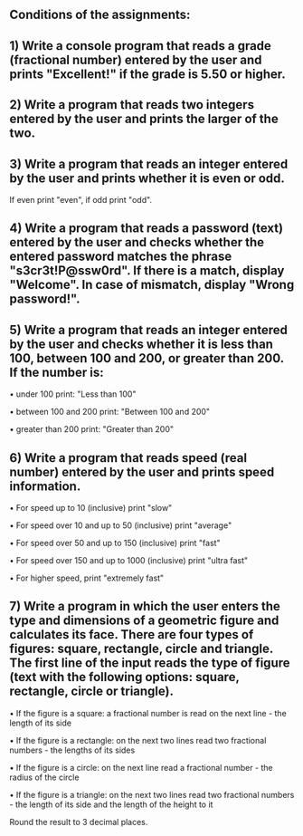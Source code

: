 ## Conditions of the assignments:

## 1) Write a console program that reads a grade (fractional number) entered by the user and prints "Excellent!" if the grade is 5.50 or higher.

## 2) Write a program that reads two integers entered by the user and prints the larger of the two.

## 3) Write a program that reads an integer entered by the user and prints whether it is even or odd.
If even print "even", if odd print "odd".

## 4) Write a program that reads a password (text) entered by the user and checks whether the entered password matches the phrase "s3cr3t!P@ssw0rd". If there is a match, display "Welcome". In case of mismatch, display "Wrong password!".

## 5) Write a program that reads an integer entered by the user and checks whether it is less than 100, between 100 and 200, or greater than 200. If the number is:

• under 100 print: "Less than 100"

• between 100 and 200 print: "Between 100 and 200"

• greater than 200 print: "Greater than 200"

## 6) Write a program that reads speed (real number) entered by the user and prints speed information.

• For speed up to 10 (inclusive) print "slow"

• For speed over 10 and up to 50 (inclusive) print "average"

• For speed over 50 and up to 150 (inclusive) print "fast"

• For speed over 150 and up to 1000 (inclusive) print "ultra fast"

• For higher speed, print "extremely fast"

## 7) Write a program in which the user enters the type and dimensions of a geometric figure and calculates its face. There are four types of figures: square, rectangle, circle and triangle. The first line of the input reads the type of figure (text with the following options: square, rectangle, circle or triangle).

• If the figure is a square: a fractional number is read on the next line - the length of its side

• If the figure is a rectangle: on the next two lines read two fractional numbers - the lengths of its sides

• If the figure is a circle: on the next line read a fractional number - the radius of the circle

• If the figure is a triangle: on the next two lines read two fractional numbers - the length of its side and the length of the height to it

Round the result to 3 decimal places.
